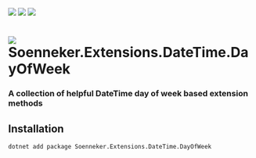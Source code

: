 [![](https://img.shields.io/nuget/v/soenneker.extensions.datetime.dayofweek.svg?style=for-the-badge)](https://www.nuget.org/packages/soenneker.extensions.datetime.dayofweek/)
[![](https://img.shields.io/github/actions/workflow/status/soenneker/soenneker.extensions.datetime.dayofweek/publish-package.yml?style=for-the-badge)](https://github.com/soenneker/soenneker.extensions.datetime.dayofweek/actions/workflows/publish-package.yml)
[![](https://img.shields.io/nuget/dt/soenneker.extensions.datetime.dayofweek.svg?style=for-the-badge)](https://www.nuget.org/packages/soenneker.extensions.datetime.dayofweek/)

# ![](https://user-images.githubusercontent.com/4441470/224455560-91ed3ee7-f510-4041-a8d2-3fc093025112.png) Soenneker.Extensions.DateTime.DayOfWeek
### A collection of helpful DateTime day of week based extension methods

## Installation

```
dotnet add package Soenneker.Extensions.DateTime.DayOfWeek
```
